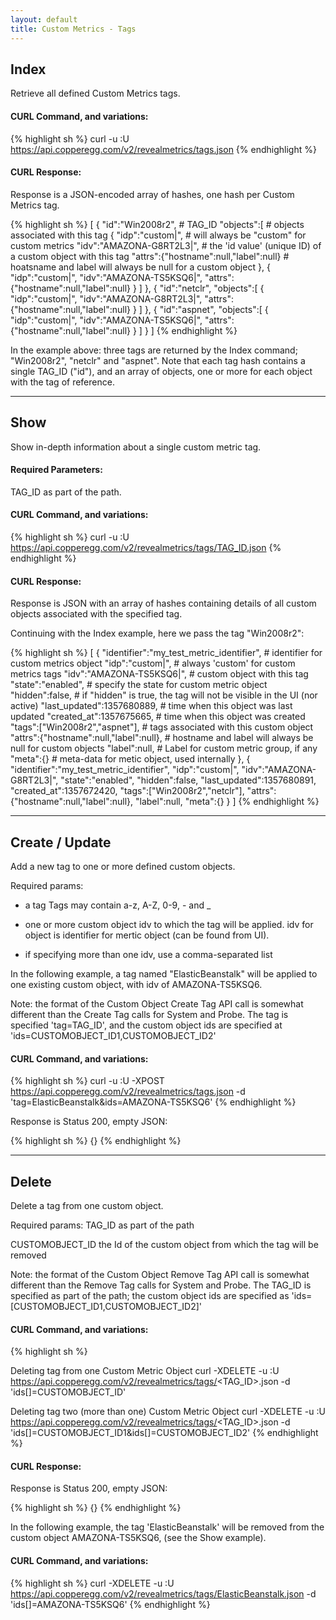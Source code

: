 ```yaml
---
layout: default
title: Custom Metrics - Tags
---
```


## Index

Retrieve all defined Custom Metrics tags.

#### CURL Command, and variations:
{% highlight sh %}
curl -u <APIKEY>:U https://api.copperegg.com/v2/revealmetrics/tags.json
{% endhighlight %}

#### CURL Response:

Response is a JSON-encoded array of hashes, one hash per Custom Metrics tag.

{% highlight sh %}
[
  {
    "id":"Win2008r2",                              # TAG_ID
    "objects":[                                    # objects associated with this tag
      {
        "idp":"custom|",                           # will always be "custom" for custom metrics
        "idv":"AMAZONA-G8RT2L3|",                  # the 'id value' (unique ID) of a custom object with this tag
        "attrs":{"hostname":null,"label":null}     # hoatsname and label will always be null for a custom object
      },
      {
        "idp":"custom|",
        "idv":"AMAZONA-TS5KSQ6|",
        "attrs":{"hostname":null,"label":null}
      }
    ]
  },
  {
    "id":"netclr",
    "objects":[
      {
        "idp":"custom|",
        "idv":"AMAZONA-G8RT2L3|",
        "attrs":{"hostname":null,"label":null}
      }
    ]
  },
  {
    "id":"aspnet",
    "objects":[
      {
        "idp":"custom|",
        "idv":"AMAZONA-TS5KSQ6|",
        "attrs":{"hostname":null,"label":null}
      }
    ]
  }
]
{% endhighlight %}

In the example above: three tags are returned by the Index command; "Win2008r2", "netclr" and "aspnet".
Note that each tag hash contains a single TAG_ID ("id"), and an array of objects, one or more for each object with the tag of reference.


----
## Show

Show in-depth information about a single custom metric tag.

#### Required Parameters:
TAG_ID as part of the path.

#### CURL Command, and variations:
{% highlight sh %}
curl -u <APIKEY>:U https://api.copperegg.com/v2/revealmetrics/tags/TAG_ID.json
{% endhighlight %}

#### CURL Response:

Response is JSON with an array of hashes containing details of all custom objects associated with the specified tag.

Continuing with the Index example, here we pass the tag "Win2008r2":

{% highlight sh %}
[
  {
    "identifier":"my_test_metric_identifier", # identifier for custom metrics object
    "idp":"custom|",                          # always 'custom' for custom metrics tags
    "idv":"AMAZONA-TS5KSQ6|",                 # custom object with this tag
    "state":"enabled",                        # specify the state for custom metric object
    "hidden":false,                           # if "hidden" is true, the tag will not be visible in the UI (nor active)
    "last_updated":1357680889,                # time when this object was last updated
    "created_at":1357675665,                  # time when this object was created
    "tags":["Win2008r2","aspnet"],            # tags associated with this custom object
    "attrs":{"hostname":null,"label":null},   # hostname and label will always be null for custom objects
    "label":null,                             # Label for custom metric group, if any
    "meta":{}                                 # meta-data for metic object, used internally
  },
  {
    "identifier":"my_test_metric_identifier",
    "idp":"custom|",
    "idv":"AMAZONA-G8RT2L3|",
    "state":"enabled",
    "hidden":false,
    "last_updated":1357680891,
    "created_at":1357672420,
    "tags":["Win2008r2","netclr"],
    "attrs":{"hostname":null,"label":null},
    "label":null,
    "meta":{}
  }
]
{% endhighlight %}


----
## Create / Update

Add a new tag to one or more defined custom objects.

Required params:

* a tag  Tags may contain a-z, A-Z, 0-9, - and \_

* one or more custom object idv to which the tag will be applied. idv for object is identifier for mertic object (can be found from UI).

* if specifying more than one idv, use a comma-separated list

In the following example, a tag named "ElasticBeanstalk" will be applied to one existing custom object, with idv of AMAZONA-TS5KSQ6.

Note: the format of the Custom Object Create Tag API call is somewhat different than the Create Tag calls for System and Probe.
  The tag is specified 'tag=TAG_ID', and the custom object ids are specified at 'ids=CUSTOMOBJECT_ID1,CUSTOMOBJECT_ID2'


#### CURL Command, and variations:
{% highlight sh %}
curl -u <APIKEY>:U -XPOST https://api.copperegg.com/v2/revealmetrics/tags.json -d 'tag=ElasticBeanstalk&ids=AMAZONA-TS5KSQ6'
{% endhighlight %}

Response is Status 200, empty JSON:

{% highlight sh %}
{}
{% endhighlight %}


----
## Delete

Delete a tag from one custom object.

Required params:
TAG_ID as part of the path

CUSTOMOBJECT_ID
the Id of the custom object from which the tag will be removed

Note: the format of the Custom Object Remove Tag API call is somewhat different than the Remove Tag calls for System and Probe.
  The TAG_ID is specified as part of the path; the custom object ids are specified as 'ids=\[CUSTOMOBJECT_ID1,CUSTOMOBJECT_ID2\]'

#### CURL Command, and variations:
{% highlight sh %}

Deleting tag from one Custom Metric Object
curl -XDELETE -u <APIKEY>:U https://api.copperegg.com/v2/revealmetrics/tags/<TAG_ID>.json -d 'ids[]=CUSTOMOBJECT_ID'

Deleting tag two (more than one) Custom Metric Object
curl -XDELETE -u <APIKEY>:U https://api.copperegg.com/v2/revealmetrics/tags/<TAG_ID>.json -d 'ids[]=CUSTOMOBJECT_ID1&ids[]=CUSTOMOBJECT_ID2'
{% endhighlight %}

#### CURL Response:

Response is Status 200, empty JSON:

{% highlight sh %}
{}
{% endhighlight %}


In the following example, the tag 'ElasticBeanstalk' will be removed from the custom object AMAZONA-TS5KSQ6, (see the Show example).

#### CURL Command, and variations:
{% highlight sh %}
curl -XDELETE -u <APIKEY>:U https://api.copperegg.com/v2/revealmetrics/tags/ElasticBeanstalk.json -d 'ids[]=AMAZONA-TS5KSQ6'
{% endhighlight %}

